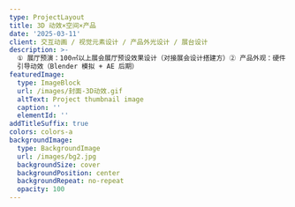 ```yaml
---
type: ProjectLayout
title: 3D 动效×空间×产品
date: '2025-03-11'
client: 交互动画 / 视觉元素设计 / 产品外光设计 / 展台设计
description: >-
  ① 展厅预演：100㎡以上展会展厅预设效果设计（对接展会设计搭建方）② 产品外观：硬件 ID 设计可视化（对接结构工程师）③ 动效交互：加载动画 /
  引导动效（Blender 模拟 + AE 后期）
featuredImage:
  type: ImageBlock
  url: /images/封面-3D动效.gif
  altText: Project thumbnail image
  caption: ''
  elementId: ''
addTitleSuffix: true
colors: colors-a
backgroundImage:
  type: BackgroundImage
  url: /images/bg2.jpg
  backgroundSize: cover
  backgroundPosition: center
  backgroundRepeat: no-repeat
  opacity: 100
---
```

